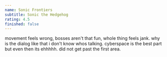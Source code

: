 ```yaml
---
name: Sonic Frontiers
subtitle: Sonic the Hedgehog
rating: 4.5
finished: false
---
```


movement feels wrong, bosses aren't that fun, whole thing feels jank. why is the dialog like that i don't know whos talking. cyberspace is the best part but even then its ehhhhh. did not get past the first area.
